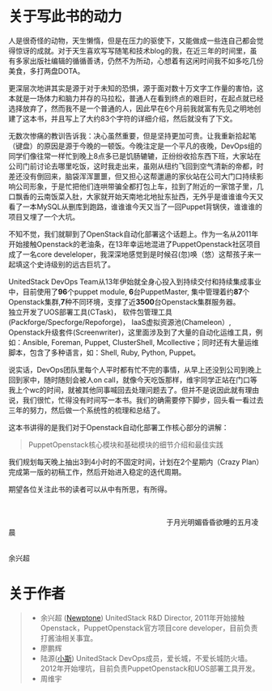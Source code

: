 # 关于写此书的动力

人是很奇怪的动物，天生懒惰，但是在压力的驱使下，又能做成一些连自己都会觉得惊讶的成就。对于天生喜欢写写随笔和技术blog的我，在近三年的时间里，虽有多家出版社编辑的循循善诱，仍然不为所动，心想着有这闲时间我不如多吃几份美食，多打两盘DOTA。

更深层次地讲其实是源于对于未知的恐惧，源于面对数十万文字工作量的害怕，这本就是一场体力和脑力并存的马拉松，普通人在看到终点的艰巨时，在起点就已经选择放弃了，然而我不是一个普通的人，因此早在6个月前我就富有先见之明地创建了这本书，并且写上了大约83个字符的详细介绍，然后就没有了下文。

无数次惨痛的教训告诉我：决心虽然重要，但是坚持更加可贵。让我重新拾起笔（键盘）的原因是源于今晚的一顿饭。今晚注定是一个平凡的夜晚，DevOps组的同学们像往常一样忙到晚上8点多已是饥肠辘辘，正纷纷收拾东西下班，大家站在公司门前讨论去哪里吃饭，这时我走出来，虽刚从纽约飞回到空气清新的帝都，时差还没有倒回来，脑袋浑浑噩噩，但又担心这帮邋遢的家伙站在公司大门口持续影响公司形象，于是忙把他们连哄带骗全都打包上车，拉到了附近的一家馆子里，几口飘香的云南饭菜入肚，大家就开始天南地北地扯东扯西，无外乎是谁谁谁今天又看了一本MySQL从删库到跑路，谁谁谁今天又当了一回Puppet背锅侠，谁谁谁的项目又埋了一个大坑。

不知不觉，我们就聊到了OpenStack自动化部署这个话题上。作为一名从2011年开始接触Openstack的老油条，在13年幸运地混进了PuppetOpenstack社区项目成了一名core develeloper，我深深地感觉到是时候召(忽)唤（悠）这帮孩子来一起填这个史诗级别的远古巨坑了。

UnitedStack DevOps Team从13年伊始就全身心投入到持续交付和持续集成事业中，目前使用了**96**个puppet module, **6**台PuppetMaster, 集中管理着约**87**个Openstack集群,**7**种不同环境，支撑了近**3500**台Openstack集群服务器。   
独立开发了UOS部署工具(CTask)， 软件包管理工具(Packforge/Specforge/Repoforge)， IaaS虚拟资源池(Chameleon）, Openstack升级套件(Screenwriter)，这里面涉及到了大量的自动化运维工具，例如：Ansible, Foreman, Puppet, ClusterShell, Mcollective；同时还有大量运维脚本，包含了多种语言，如：Shell, Ruby, Python, Puppet。

说实话，DevOps团队里每个人平时都有忙不完的事情，从早上还没到公司到晚上回到家中，随时随刻会被人on call，就像今天吃饭那样，维宇同学正站在门口等我上个wc的时间，就被其他同事喊回去处理问题去了。但并不是说因此就有理由说，我们很忙，忙得没有时间写一本书。我们的确需要停下脚步，回头看一看过去三年的努力，然后做一个系统性的梳理和总结了。

这本书讲得的是我们对于Openstack自动化部署工作核心部分的讲解：

> PuppetOpenstack核心模块和基础模块的细节介绍和最佳实践

我们规划每天晚上抽出3到4小时的不固定时间，计划在2个星期内（Crazy Plan）完成第一版的初稿工作，然后开始进入稳定的迭代周期。

期望各位关注此书的读者可以从中有所思，有所得。

<br/>

&emsp;&emsp;&emsp;&emsp;&emsp;&emsp;&emsp;&emsp;&emsp;&emsp;&emsp;&emsp;&emsp;&emsp;&emsp;&emsp;&emsp;&emsp;&emsp;&emsp;&emsp;&emsp; 于月光明媚昏昏欲睡的五月凌晨

&emsp;&emsp;&emsp;&emsp;&emsp;&emsp;&emsp;&emsp;&emsp;&emsp;&emsp;&emsp;&emsp;&emsp;&emsp;&emsp;&emsp;&emsp;&emsp;&emsp;&emsp;&emsp;&emsp;&emsp;&emsp;&emsp;&emsp;&emsp;&emsp;&emsp;&emsp;&emsp;&emsp;&emsp;&emsp; 余兴超


# 关于作者

> * 余兴超 ([Newptone](http://weibo.com/nupta))  UnitedStack R&D Director, 2011年开始接触Openstack，PuppetOpenstack官方项目core developer，目前负责打酱油相关事宜。
> * 廖鹏辉
> * 陆源([小斯](http://weibo.com/2294179087/profile?topnav=1&wvr=6&is_all=1))  UnitedStack DevOps成员，爱长城，不爱长城防火墙。2012年开始埋坑，目前负责PuppetOpenstack和UOS部署工具开发。
> * 周维宇
